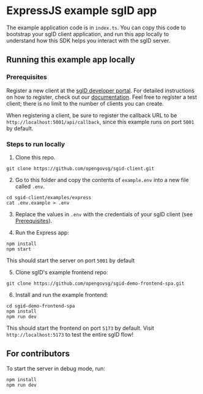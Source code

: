 # ExpressJS example sgID app

The example application code is in `index.ts`. You can copy this code to bootstrap your sgID client application, and run this app locally to understand how this SDK helps you interact with the sgID server.

## Running this example app locally

### Prerequisites

Register a new client at the [sgID developer portal](https://developer.id.gov.sg). For detailed instructions on how to register, check out our [documentation](https://jie-hao-kwa.gitbook.io/sgid-v2-beta/~/changes/75HA2ZSHqQMuHPNECzfs/introduction/getting-started/registration). Feel free to register a test client; there is no limit to the number of clients you can create.

When registering a client, be sure to register the callback URL to be `http://localhost:5001/api/callback`, since this example runs on port `5001` by default.

### Steps to run locally

1. Clone this repo.

```
git clone https://github.com/opengovsg/sgid-client.git
```

2. Go to this folder and copy the contents of `example.env` into a new file called `.env`.

```
cd sgid-client/examples/express
cat .env.example > .env
```

3. Replace the values in `.env` with the credentials of your sgID client (see [Prerequisites](#prerequisites)).

4. Run the Express app:

```
npm install
npm start
```

This should start the server on port `5001` by default

5. Clone sgID's example frontend repo:

```
git clone https://github.com/opengovsg/sgid-demo-frontend-spa.git
```

6. Install and run the example frontend:

```
cd sgid-demo-frontend-spa
npm install
npm run dev
```

This should start the frontend on port `5173` by default. Visit `http://localhost:5173` to test the entire sgID flow!

## For contributors

To start the server in debug mode, run:

```
npm install
npm run dev
```
